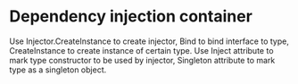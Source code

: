 # Dependency injection container
Use Injector.CreateInstance to create injector, Bind to bind interface to type, CreateInstance to create instance of certain type.
Use Inject attribute to mark type constructor to be used by injector, Singleton attribute to mark type as a singleton object. 
